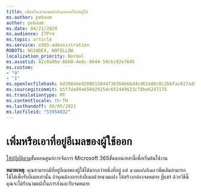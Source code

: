```yaml
---
title: เพิ่มหรือเอานามแฝงอีเมลออกให้กับผู้ใช้
ms.author: pebaum
author: pebaum
ms.date: 04/21/2020
ms.audience: ITPro
ms.topic: article
ms.service: o365-administration
ROBOTS: NOINDEX, NOFOLLOW
localization_priority: Normal
ms.assetid: 82c0a06e-86b0-4e8c-8644-59cbc02e7645
ms.custom:
- "9"
- "1"
ms.openlocfilehash: bd398ebe9200615044f30304b6bd4cd61e00c8c2bbfac027ad50c9f5489b1734
ms.sourcegitcommit: b5f7da89a650d2915dc652449623c78be6247175
ms.translationtype: MT
ms.contentlocale: th-TH
ms.lasthandoff: 08/05/2021
ms.locfileid: "53954032"
---
```

# <a name="add-or-remove-an-email-address-for-a-user"></a>เพิ่มหรือเอาที่อยู่อีเมลของผู้ใช้ออก

[ให้ปฏิบัติตาม](https://portal.office.com/AdminPortal/Home#/AssistedGuide/addemailoptions)ขั้นตอนศูนย์การจัดการ Microsoft 365ขั้นตอนเหล่านี้เพื่อเริ่มต้นใช้งาน

 **หมายเหตุ**: คุณสามารถมีที่อยู่อีเมลของผู้ใช้ได้มากกว่าหนึ่งที่อยู่ แต่  *นามแฝงอีเมล*  เพิ่มเติมสามารถใช้ได้เพื่อรับอีเมลเท่านั้น ถ้าคุณต้องการส่งอีเมลด้วยนามแฝง ให้สร้างกล่องจดหมาย [ที่](https://docs.microsoft.com/microsoft-365/admin/email/create-a-shared-mailbox)แชร์ ด้วยวิธีนี้คุณจะได้รับนามแฝงในการส่งและรับจดหมาย
  